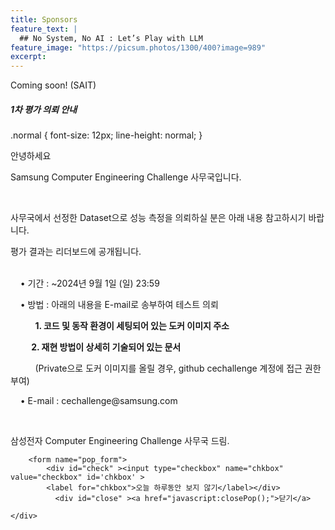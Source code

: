 ```yaml
---
title: Sponsors
feature_text: |
  ## No System, No AI : Let’s Play with LLM
feature_image: "https://picsum.photos/1300/400?image=989"
excerpt:
---
```


Coming soon!
(SAIT)


<!-- layer popup content -->

<div class="layerPopup" id="layer_popup" style="visibility: visible;">
    <div class="layerBox">
        <h5 class="title">1차 평가 의뢰 안내</h5>
        <div class="cont">
.normal {
  font-size: 12px;
  line-height: normal;
}		
            <p>안녕하세요</p>     
	    <P>Samsung Computer Engineering Challenge 사무국입니다.</P>
     <br>
      <p>사무국에서 선정한 Dataset으로 성능 측정을 의뢰하실 분은 아래 내용 참고하시기 바랍니다.  </p>   
      <p>평가 결과는 리더보드에 공개됩니다. </p>    
	        <br>&nbsp;&nbsp;&nbsp;&nbsp;&bull;&nbsp;기간 : ~2024년 9월 1일 (일) 23:59 
      		<p>&nbsp;&nbsp;&nbsp;&nbsp;&bull;&nbsp;방법 :  아래의 내용을 E-mail로 송부하여 테스트 의뢰  </p>        
    		<p>&nbsp;&nbsp;&nbsp;&nbsp;&nbsp;&nbsp;&nbsp;&nbsp;&nbsp; <b>1. 코드 및 동작 환경이 세팅되어 있는 도커 이미지 주소   </p>      
        	<p>&nbsp;&nbsp;&nbsp;&nbsp;&nbsp;&nbsp;&nbsp;&nbsp;&nbsp; 2. 재현 방법이 상세히 기술되어 있는 문서      </p> </b>     
         	<p>&nbsp;&nbsp;&nbsp;&nbsp;&nbsp;&nbsp;&nbsp;&nbsp;&nbsp; (Private으로 도커 이미지를 올릴 경우, github cechallenge 계정에 접근 권한 부여)  </p>   
     		<p>&nbsp;&nbsp;&nbsp;&nbsp;&bull;&nbsp;E-mail : cechallenge@samsung.com </p>   
 	<br>   
              <p>삼성전자 Computer Engineering Challenge 사무국 드림.</p>
            
  
                 
         
        <form name="pop_form">
            <div id="check" ><input type="checkbox" name="chkbox" value="checkbox" id='chkbox' >
            <label for="chkbox">오늘 하루동안 보지 않기</label></div>
		      <div id="close" ><a href="javascript:closePop();">닫기</a>
		
	</div>  
